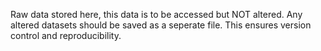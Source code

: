 Raw data stored here, this data is to be accessed but NOT altered. Any altered datasets should be saved as a seperate file. This ensures version control and reproducibility.
